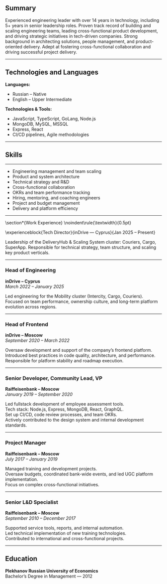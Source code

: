 ## Summary

Experienced engineering leader with over 14 years in technology, including 5+ years in senior leadership roles. Proven track record of building and scaling engineering teams, leading cross-functional product development, and driving strategic initiatives in tech-driven companies. Strong background in architecting solutions, people management, and product-oriented delivery. Adept at fostering cross-functional collaboration and driving successful project delivery.

---

## Technologies and Languages

**Languages:**

- Russian – Native
- English – Upper Intermediate

**Technologies & Tools:**

- JavaScript, TypeScript, GoLang, Node.js
- MongoDB, MySQL, MSSQL
- Express, React
- CI/CD pipelines, Agile methodologies

---

## Skills

****

- Engineering management and team scaling  
- Product and system architecture  
- Technical strategy and R&D  
- Cross-functional collaboration  
- OKRs and team performance tracking  
- Hiring, mentoring, and coaching engineers  
- Project and budget management  
- Delivery and platform efficiency

---

\section*{Work Experience}
\noindent\rule{\textwidth}{0.5pt}

\experienceblock{Tech Director}{inDrive — Cyprus}{Jan 2025 – Present}

Leadership of the DeliveryHub & Scaling System cluster: Couriers, Cargo, SuperApp. Responsible for technical strategy, team structure, and scaling key product verticals.

---

### Head of Engineering  

**inDrive – Cyprus**  
*March 2022 – January 2025*

Led engineering for the Mobility cluster (Intercity, Cargo, Couriers). Focused on team performance, ownership culture, and long-term platform evolution across regions.

---

### Head of Frontend  

**inDrive – Moscow**  
*September 2020 – March 2022*

Oversaw development and support of the company’s frontend platform. Introduced best practices in code quality, architecture, and performance. Responsible for platform stability and roadmap execution.

---

### Senior Developer, Community Lead, VP  

**Raiffeisenbank – Moscow**  
*January 2019 – September 2020*

Led fullstack development of employee assessment tools.  
Tech stack: Node.js, Express, MongoDB, React, GraphQL.  
Set up CI/CD, code review processes, and team OKRs.  
Actively contributed to the design system and internal development standards.

---

### Project Manager  

**Raiffeisenbank – Moscow**  
*July 2017 – January 2019*

Managed training and development projects.  
Oversaw budgets, coordinated bank-wide events, and led UGC platform implementation.  
Focus on complex cross-functional initiatives.

---

### Senior L&D Specialist  

**Raiffeisenbank – Moscow**  
*September 2010 – December 2017*

Supported service tools, reports, and internal automation.  
Led technical implementation of new training technologies.  
Contributed to international and cross-functional projects.

---

## Education

**Plekhanov Russian University of Economics**  
Bachelor’s Degree in Management — 2012